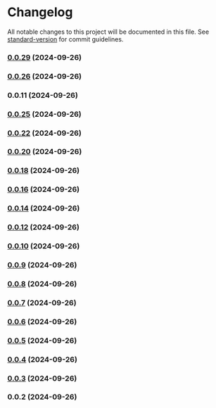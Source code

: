 # Changelog

All notable changes to this project will be documented in this file. See [standard-version](https://github.com/conventional-changelog/standard-version) for commit guidelines.

### [0.0.29](https://github.com/RubricLab/rubric/compare/v0.0.9...v0.0.29) (2024-09-26)

### [0.0.26](https://github.com/RubricLab/rubric/compare/v0.0.20...v0.0.26) (2024-09-26)

### 0.0.11 (2024-09-26)

### [0.0.25](https://github.com/RubricLab/rubric/compare/v0.0.9...v0.0.25) (2024-09-26)

### [0.0.22](https://github.com/RubricLab/rubric/compare/v0.0.9...v0.0.22) (2024-09-26)

### [0.0.20](https://github.com/RubricLab/rubric/compare/v0.0.9...v0.0.20) (2024-09-26)

### [0.0.18](https://github.com/RubricLab/rubric/compare/v0.0.9...v0.0.18) (2024-09-26)

### [0.0.16](https://github.com/RubricLab/rubric/compare/v0.0.9...v0.0.16) (2024-09-26)

### [0.0.14](https://github.com/RubricLab/rubric/compare/v0.0.9...v0.0.14) (2024-09-26)

### [0.0.12](https://github.com/RubricLab/rubric/compare/v0.0.9...v0.0.12) (2024-09-26)

### [0.0.10](https://github.com/RubricLab/rubric/compare/v0.0.9...v0.0.10) (2024-09-26)

### [0.0.9](https://github.com/RubricLab/rubric/compare/v0.0.8...v0.0.9) (2024-09-26)

### [0.0.8](https://github.com/RubricLab/rubric/compare/v0.0.7...v0.0.8) (2024-09-26)

### [0.0.7](https://github.com/RubricLab/rubric/compare/v0.0.6...v0.0.7) (2024-09-26)

### [0.0.6](https://github.com/RubricLab/rubric/compare/v0.0.5...v0.0.6) (2024-09-26)

### [0.0.5](https://github.com/RubricLab/rubric/compare/v0.0.4...v0.0.5) (2024-09-26)

### [0.0.4](https://github.com/RubricLab/rubric/compare/v0.0.3...v0.0.4) (2024-09-26)

### [0.0.3](https://github.com/RubricLab/rubric/compare/v0.0.2...v0.0.3) (2024-09-26)

### 0.0.2 (2024-09-26)
